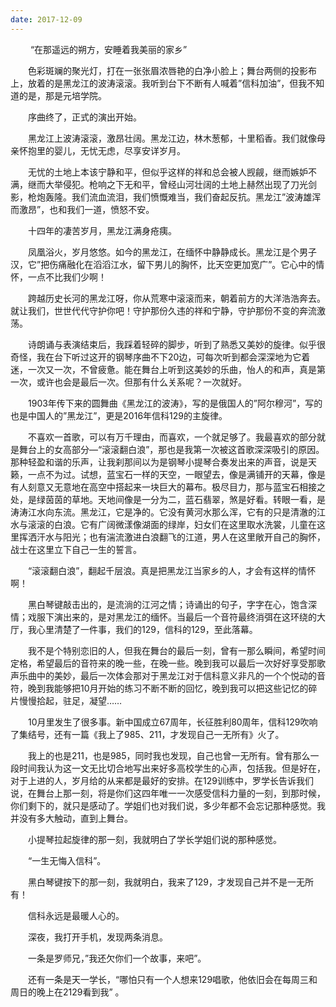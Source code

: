 ```yaml
---
date: 2017-12-09
---
```


> 

　　 “在那遥远的朔方，安睡着我美丽的家乡” 

　　色彩斑斓的聚光灯，打在一张张眉浓唇艳的白净小脸上；舞台两侧的投影布上，放着的是黑龙江的波涛滚滚。我听到台下不断有人喊着”信科加油”，但我不知道的是，那是元培学院。 

　　序曲终了，正式的演出开始。 

　　黑龙江上波涛滚滚，激昂壮阔。黑龙江边，林木葱郁，十里稻香。我们就像母亲怀抱里的婴儿，无忧无虑，尽享安详岁月。 

　　无忧的土地上本该宁静和平，但似乎这样的祥和总会被人觊觎，继而嫉妒不满，继而大举侵犯。枪响之下无和平，曾经山河壮阔的土地上赫然出现了刀光剑影，枪炮轰隆。我们流血流泪，我们愤慨难当，我们奋起反抗。黑龙江”波涛雄浑而激昂”，也和我们一道，愤怒不安。 

　　十四年的凄苦岁月，黑龙江满身疮痍。 

　　凤凰浴火，岁月悠悠。如今的黑龙江，在缅怀中静静成长。黑龙江是个男子汉，它”把伤痛融化在滔滔江水，留下男儿的胸怀，比天空更加宽广”。它心中的情怀，一点不比我们少啊！ 

　　跨越历史长河的黑龙江呀，你从荒寒中滚滚而来，朝着前方的大洋浩浩奔去。就让我们，世世代代守护你吧！守护那份久违的祥和宁静，守护那份不变的奔流激荡。 

　　诗朗诵与表演结束后，我踩着轻碎的脚步，听到了熟悉又美妙的旋律。似乎很奇怪，我在台下听过这开的钢琴序曲不下20边，可每次听到都会深深地为它着迷，一次又一次，不曾疲惫。能在舞台上听到这美妙的乐曲，怡人的和声，真是第一次，或许也会是最后一次。但那有什么关系呢？一次就好。 

　　1903年传下来的圆舞曲《黑龙江的波涛》，写的是俄国人的”阿尔穆河”，写的也是中国人的”黑龙江”，更是2016年信科129的主旋律。 

　　不喜欢一首歌，可以有万千理由，而喜欢，一个就足够了。我最喜欢的部分就是舞台上的女高部分—“滚滚翻白浪”，那也是我第一次被这首歌深深吸引的原因。那种轻盈和谐的乐声，让我刹那间以为是钢琴小提琴合奏发出来的声音，说是天籁，一点不为过。试想，蓝宝石一样的天空，一眼望去，像是满铺开的天幕，像是有人刻意又无意地在高空中搭起来一块巨大的幕布。极尽目力，那与蓝宝石相接之处，是绿茵茵的草地。天地间像是一分为二，蓝石翡翠，煞是好看。转眼一看，是涛涛江水向东流。黑龙江，它是净的。它没有黄河水那么浑，它有的只是清澈的江水与滚滚的白浪。它有广阔微漾像湖面的绿岸，妇女们在这里取水洗裳，儿童在这里挥洒汗水与阳光；也有湍流激进白浪翻飞的江道，男人在这里敞开自己的胸怀，战士在这里立下自己一生的誓言。 

　　“滚滚翻白浪”，翻起千层浪。真是把黑龙江当家乡的人，才会有这样的情怀啊！ 

　　黑白琴键敲击出的，是流淌的江河之情；诗诵出的句子，字字在心，饱含深情；戏服下演出来的，是对黑龙江的缅怀。当最后一个音符最终消弭在这环绕的大厅，我心里清楚了一件事，我们的129，信科的129，至此落幕。 

　　我不是个特别恋旧的人，但我在舞台的最后一刻，曾有一那么瞬间，希望时间定格，希望最后的音符来的晚一些，在晚一些。晚到我可以最后一次好好享受那歌声乐曲中的美妙，最后一次体会那对于黑龙江对于信科意义非凡的一个个悦动的音符，晚到我能够把10月开始的练习不断不断的回忆，晚到我可以把这些记忆的碎片慢慢拾起，驻足，凝望…… 

　　10月里发生了很多事。新中国成立67周年，长征胜利80周年，信科129吹响了集结号，还有一篇《我上了985、211，才发现自己一无所有》火了。 

　　我上的也是211，也是985，同时我也发现，自己也曾一无所有。曾有那么一段时间我认为这一文无比切合地写出来好多高校学生的心声，包括我。但是好在，对于上进的人，岁月给的从来都是最好的安排。在129训练中，罗学长告诉我们说，在舞台上那一刻，将是你们这四年唯一一次感受信科力量的一刻，到那时候，你们剩下的，就只是感动了。学姐们也对我们说，多少年都不会忘记那种感觉。我并没有多大触动，直到上舞台。 

　　小提琴拉起旋律的那一刻，我就明白了学长学姐们说的那种感觉。 

　　“一生无悔入信科”。 

　　黑白琴键按下的那一刻，我就明白，我来了129，才发现自己并不是一无所有！ 

　　信科永远是最暖人心的。 

　　深夜，我打开手机，发现两条消息。 

　　一条是罗师兄，”我还欠你们一个故事，来吧”。 

　　还有一条是天一学长，“哪怕只有一个人想来129唱歌，他依旧会在每周三和周日的晚上在2129看到我” 。 

